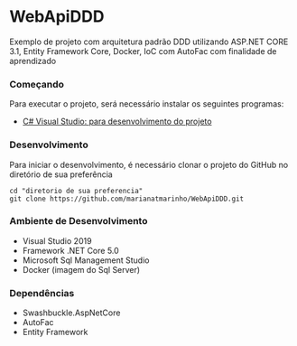 # WebApiDDD
Exemplo de projeto com arquitetura padrão DDD utilizando ASP.NET CORE 3.1, Entity Framework Core, Docker, IoC com AutoFac com finalidade de aprendizado

### Começando
Para executar o projeto, será necessário instalar os seguintes programas:
- [C# Visual Studio: para desenvolvimento do projeto](https://visualstudio.microsoft.com/vs/)

### Desenvolvimento
Para iniciar o desenvolvimento, é necessário clonar o projeto do GitHub no diretório de sua preferência

```
cd "diretorio de sua preferencia"
git clone https://github.com/marianatmarinho/WebApiDDD.git
```
### Ambiente de Desenvolvimento
- Visual Studio 2019
- Framework .NET Core 5.0
- Microsoft Sql Management Studio
- Docker (imagem do Sql Server)

### Dependências
- Swashbuckle.AspNetCore
- AutoFac
- Entity Framework
